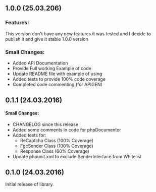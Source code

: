 ## 1.0.0 (25.03.206)

### Features: 
  This version don't have any new features it was tested and I decide to publish it and give it stable 1.0.0 version

### Small Changes:
  * Added API Documentation 
  * Provide Full working Example of code
  * Update README file with example of using
  * Added tests to provide 100% code coverage
  * Completed code commenting (for APIGEN)

## 0.1.1 (24.03.2016)

#### Small Changes:
 * CHANGELOG since this release
 * Added some comments in code for phpDocumentor
 * Added tests for: 
     * ReCaptcha Class (100% Coverage)
     * FgcSender Class (100% Coverage)
     * Response Class (60% Coverage)
 * Update phpunit.xml to exclude SenderInterface from Whitelist


## 0.1.0 (24.03.2016)

Initial release of library.